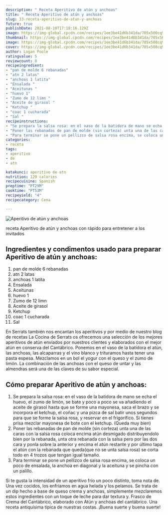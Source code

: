 ```yaml
---
description: " Receta Aperitivo de atún y anchoas"
title: " Receta Aperitivo de atún y anchoas"
slug: 33-receta-aperitivo-de-atun-y-anchoas
future: true
publishDate: 2021-08-10T17:18:16.129Z
image: https://img-global.cpcdn.com/recipes/1ee3be41d6b341da/705x500cq90/aperitivo-de-atun-y-anchoas-foto-principal.jpg
thumbnail: https://img-global.cpcdn.com/recipes/1ee3be41d6b341da/705x500cq90/aperitivo-de-atun-y-anchoas-foto-principal.jpg
image: https://img-global.cpcdn.com/recipes/1ee3be41d6b341da/705x500cq90/aperitivo-de-atun-y-anchoas-foto-principal.jpg
cover: https://img-global.cpcdn.com/recipes/1ee3be41d6b341da/705x500cq90/aperitivo-de-atun-y-anchoas-foto-principal.jpg
author: Logan Poole
ratingvalue: 5
reviewcount: 8
recipeingredient:
- "pan de molde 6 rebanadas"
- "atn 2 latas"
- "anchoas 1 latita"
- "Ensalada "
- "Aceitunas "
- "huevo 1"
- "Zumo de 12 limn "
- "Aceite de girasol "
- "Ketchup "
- "coac 1 cucharada"
- "Sal "
recipeinstructions:
- "Se prepara la salsa rosa: en el vaso de la batidora de mano se echa el huevo, el zumo de limón, se bate y poco a poco se va añadiendo el aceite de girasol hasta que se forme una mayonesa, saca el brazo y se incorpora el ketchup, el coñac y una pizca de sal batir unos segundos para que se forme la salsa rosa, y reservar en el frigorífico. Si tienes prisa mezclar mayonesa de bote con el ketchup. (Queda muy bien)"
- "Poner las rebanadas de pan de molde (sin corteza) unta una de las caras con la salsa rosa coloca encima atún desmigado distribuyendolo bien por la rebanada, unta otra rebanada con la salsa pero por las dos cara y ponla sobre la anterior y encima el atún restante y por último tapa el atún con la rebanada que queda(que no se unta salsa rosa) se corta todo en 4 trozos que tengan igual tamaño."
- "Para terminar se pone un pellizco de salsa rosa encima, se coloca un poco de ensalada, la anchoa en diagonal y la aceituna y se pincha con un palillo."
categories:
- receta
tags:
- aperitivo
- de
- atn

katakunci: aperitivo de atn 
nutrition: 129 calories
recipecuisine: Spanish
preptime: "PT29M"
cooktime: "PT53M"
recipeyield: "4"
recipecategory: Cena

---
```



![Aperitivo de atún y anchoas](https://img-global.cpcdn.com/recipes/1ee3be41d6b341da/705x500cq90/aperitivo-de-atun-y-anchoas-foto-principal.jpg)

receta Aperitivo de atún y anchoas con rápido para entretener a los invitados

<!--inarticleads1-->

## Ingredientes y condimentos usado para preparar Aperitivo de atún y anchoas:

1. pan de molde 6 rebanadas
1. atn 2 latas
1. anchoas 1 latita
1. Ensalada 
1. Aceitunas 
1. huevo 1
1. Zumo de 12 limn 
1. Aceite de girasol 
1. Ketchup 
1. coac 1 cucharada
1. Sal 

En Serrats también nos encantan los aperitivos y por medio de nuestro blog de recetas La Cocina de Serrats os ofrecemos una selección de los mejores aperitivos de atún enviados por nuestros clientes y elaborados con el mejor atún en conserva del Cantábrico. Ponemos en el vaso de la batidora el atún, las anchoas, las alcaparras y el vino blanco y trituramos hasta tener una pasta espesa. Mezclamos en un bol el yogur con el queso y el zumo de limón. La combinación de las anchoas con el queso de untar y las almendras será una de las claves de su sabor especial. 

<!--inarticleads2-->

## Cómo preparar Aperitivo de atún y anchoas:

1. Se prepara la salsa rosa: en el vaso de la batidora de mano se echa el huevo, el zumo de limón, se bate y poco a poco se va añadiendo el aceite de girasol hasta que se forme una mayonesa, saca el brazo y se incorpora el ketchup, el coñac y una pizca de sal batir unos segundos para que se forme la salsa rosa, y reservar en el frigorífico. Si tienes prisa mezclar mayonesa de bote con el ketchup. (Queda muy bien)
1. Poner las rebanadas de pan de molde (sin corteza) unta una de las caras con la salsa rosa coloca encima atún desmigado distribuyendolo bien por la rebanada, unta otra rebanada con la salsa pero por las dos cara y ponla sobre la anterior y encima el atún restante y por último tapa el atún con la rebanada que queda(que no se unta salsa rosa) se corta todo en 4 trozos que tengan igual tamaño.
1. Para terminar se pone un pellizco de salsa rosa encima, se coloca un poco de ensalada, la anchoa en diagonal y la aceituna y se pincha con un palillo.


Si te gusta la intensidad de un aperitivo frío un poco distinto, toma nota de. Una vez cocidos, los enfriamos en agua helada y los pelamos. Se trata de un dip hecho a base de queso crema y anchoas, simplemente mezclaremos estos ingredientes con un toque de leche para dar textura y. Frasco de Crema del Cantábrico, elaborado con Atún y anchoas del cantábrico. Una receta antiquísima típica de nuestras costas. 
¡Buena suerte y buena suerte!

